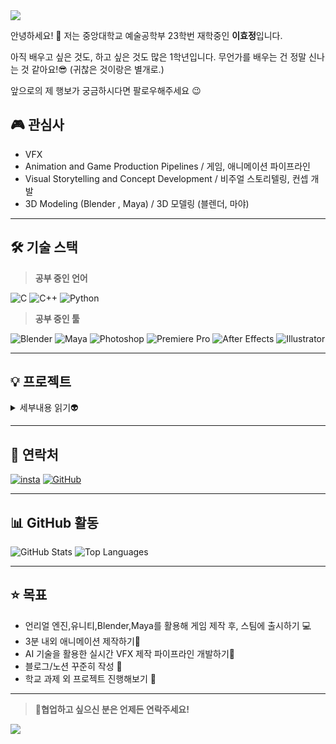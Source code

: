 
    
<img src="https://capsule-render.vercel.app/api?type=waving&color=0:ffc2c2,100:f3c7ff&height=240&text=HELLO,%20WORLD!&animation=fadeIn&fontColor=ffffff&fontSize=60" />

안녕하세요! 👋 저는 중앙대학교 예술공학부 23학번 재학중인 **이효정**입니다.

아직 배우고 싶은 것도, 하고 싶은 것도 많은 1학년입니다.
무언가를 배우는 건 정말 신나는 것 같아요!😎
(귀찮은 것이랑은 별개로.)

앞으로의 제 행보가 궁금하시다면 팔로우해주세요 😉


## 🎮 **관심사**

- VFX 
- Animation and Game Production Pipelines / 게임, 애니메이션 파이프라인
- Visual Storytelling and Concept Development / 비주얼 스토리텔링, 컨셉 개발
- 3D Modeling (Blender , Maya) / 3D 모델링 (블렌더, 마야)

---

## 🛠️ **기술 스택**

> **공부 중인 언어**

![C](https://img.shields.io/badge/C-00599C?style=for-the-badge&logo=c&logoColor=white)
![C++](https://img.shields.io/badge/C++-00599C?style=for-the-badge&logo=c%2B%2B&logoColor=white)
![Python](https://img.shields.io/badge/Python-3776AB?style=for-the-badge&logo=python&logoColor=white)

> **공부 중인 툴**

![Blender](https://img.shields.io/badge/Blender-F5792A?style=for-the-badge&logo=blender&logoColor=white)
![Maya](https://img.shields.io/badge/Maya-0056A8?style=for-the-badge&logo=autodesk&logoColor=white)
![Photoshop](https://img.shields.io/badge/Adobe_Photoshop-31A8FF?style=for-the-badge&logo=adobephotoshop&logoColor=white)
![Premiere Pro](https://img.shields.io/badge/Adobe_Premiere_Pro-9999FF?style=for-the-badge&logo=adobepremierepro&logoColor=white)
![After Effects](https://img.shields.io/badge/Adobe_After_Effects-CF96FD?style=for-the-badge&logo=adobeaftereffects&logoColor=white)
![Illustrator](https://img.shields.io/badge/Adobe_Illustrator-FF9A00?style=for-the-badge&logo=adobeillustrator&logoColor=white)


---
## 💡 **프로젝트**
<details>
 <summary>세부내용 읽기👽</summary>

### [나만의 AI선배 Arby.](https://github.com/users/hyodddong/projects/1)

[![image.jpg](https://i.postimg.cc/W3Nw6jCF/image.jpg)](https://postimg.cc/7CRzqvxw)

**설명:** 학생들에게 다소 거리감이 느껴지는 'AI 비서'가 아닌, 친근하게 모든 것을 알려주는 'AI 선배'를 기획하고 모델링했습니다.

**기획->모델링->리깅->제스처를 영상으로 변환->원형관 동영상에 합성** 순서로 진행했습니다.


**우리는 AI가 좀 더 친근하고, 사용자의 일상에 밀접하게 다가가길 바랐습니다.** 기존의 AI처럼 단순히 일반적인 정보만 제공하는 것이 아니라, 중앙대만의 특색 있는 정보를 다룰 수 있는 AI가 필요하다고 느꼈습니다. 중앙대의 찰리봇은 학사 일정 등 문서화된 정보를 제공하는 데 강점이 있지만, 그 외의 정보에는 한계가 있었습니다.🤔

중앙대 학우들이 '에브리타임'에서 묻곤 하는 다양한 질문처럼, 우리는 학우들이 필요로 하는 정보를 더 빠르고 쉽게 제공할 수 있길 원했습니다. 
예를 들어,

🏫학교 생활 꿀팁🏫: **어떤 식당이 맛있는지🍛, 학교에 사는 고양이 이름은 무엇인지🐾, 순대트럭은 몇 시에 오는지🌭 같은 일상적인 정보**

📚전공별 정보📚: **예술공학부의 졸업 요건은 무엇인지🎓, 학과의 시험은 어떤 방식으로 출제되는지✏️ 등 학업 관련 팁 (공식적인 정보가 아니라 선배들의 꿀팁 등)**

이러한 정보를 AI를 통해 손쉽게 전달함으로써 커뮤니티에 물어보기 부담스러운 질문도 해결하고, 정보의 격차를 줄이고자 했습니다.💡

그렇게 탄생한 것이 AI 선배 ArBy입니다.🎉
ArBy는 단순한 정보 제공을 넘어, 중앙대 학생들의 실질적인 학교 생활을 지원하고 정말 친구가 생긴 느낌을 주는 것을 목표로 하고 있습니다.🤗



**[모델링/합성 과정]**

우선 블렌더의 툴들을 이용해 사람의 형태를 만듭니다.

[![zasawqq.png](https://i.postimg.cc/8cKFQgZY/zasawqq.png)](https://postimg.cc/zHhDK6Zw)
만들어진 사람의 곡면을 면으로 나누어주는 **리토플로징**작업을 해줍니다.

[![image.png](https://i.postimg.cc/FFBs4p9w/image.png)](https://postimg.cc/14DZ0pVK)
나누어진 면을 평면에 펼쳐주는 **언랩**을 한 후, 텍스쳐를 입힙니다.(재질 설정 , 채색 포함) 

[![zzzzzz.png](https://i.postimg.cc/Tw3n505n/zzzzzz.png)](https://postimg.cc/d7ghz8B0)
완성된 모델링에 뼈대를 입혀주는 리깅 작업을 한 후, 애니메이션을 입혀서 영상으로 내보냅니다.

애프터이펙트와 프리미어를 이용해서 원형관 동영상의 마크를 설정하고, 엣지 추출을 통해 적절히 합성합니다.

## 사용한 기술

![Blender](https://img.shields.io/badge/Blender-F5792A?style=for-the-badge&logo=blender&logoColor=white)
![Premiere Pro](https://img.shields.io/badge/Adobe_Premiere_Pro-9999FF?style=for-the-badge&logo=adobepremierepro&logoColor=white)

더 궁금한 점이 있다면, 아래 연락처로 연락해주세요 😎


</details>

---

## 💌 **연락처**

[![insta](https://img.shields.io/badge/Instagram-E4405F?style=for-the-badge&logo=instagram&logoColor=white)](https://www.instagram.com/hyo_dongdong_/)
[![GitHub](https://img.shields.io/badge/GitHub-181717?style=for-the-badge&logo=github&logoColor=white)](https://github.com/hyodddong)


---

## 📊 **GitHub 활동**

![GitHub Stats](https://github-readme-stats.vercel.app/api?username=hyodddong&bg_color=60,ffd6d6,ebccff&title_color=545454&text_color=545454)
![Top Languages](https://github-readme-stats.vercel.app/api/top-langs/?username=hyodddong&layout=compact&bg_color=60,ffd6d6,ebccff&title_color=545454&text_color=545454)


---

## ⭐ **목표**
- 언리얼 엔진,유니티,Blender,Maya를 활용해 게임 제작 후, 스팀에 출시하기 💻
- 3분 내외 애니메이션 제작하기🎥
- AI 기술을 활용한 실시간 VFX 제작 파이프라인 개발하기🤖 
- 블로그/노션 꾸준히 작성 📝  
- 학교 과제 외 프로젝트 진행해보기 🌱


---

> **💬협업하고 싶으신 분은 언제든 연락주세요!**
>
> 
<img src="https://capsule-render.vercel.app/api?type=waving&color=FFB6C1&height=150&section=footer&text=&fontSize=" />
